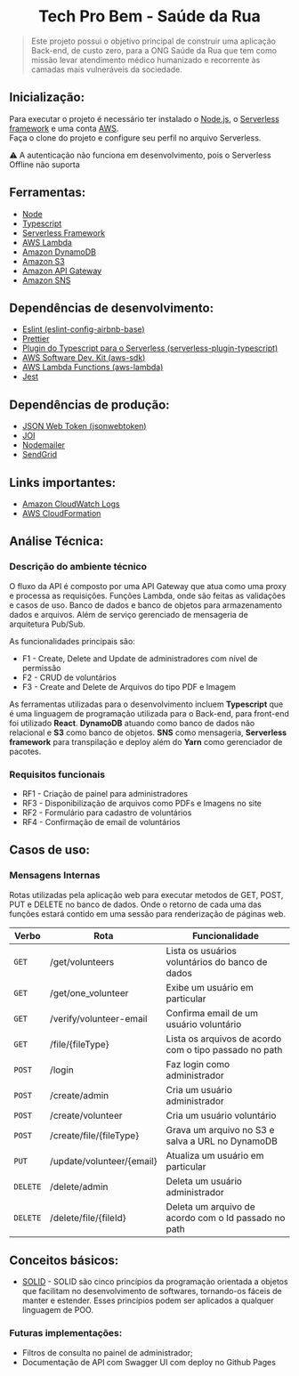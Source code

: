 <h1 align="center">Tech Pro Bem - Saúde da Rua</h1>
<blockquote align="left">Este projeto possui o objetivo principal de construir uma aplicação Back-end, de custo zero, para a ONG Saúde da Rua que tem como missão levar atendimento médico humanizado e recorrente às camadas mais vulneráveis da sociedade.</blockquote>

## Inicialização:

<p>Para executar o projeto é necessário ter instalado o <a href="https://nodejs.org/en/">Node.js</a>, o <a href="https://www.serverless.com/framework/docs/getting-started">Serverless framework</a> e uma conta <a href="https://aws.amazon.com/">AWS</a>.<br>
 Faça o clone do projeto e configure seu perfil no arquivo Serverless.</p>
 
:warning: A autenticação não funciona em desenvolvimento, pois o Serverless Offline não suporta

## Ferramentas:

<ul>
    <li> <a href="https://nodejs.org/en/">Node</a> </li>
    <li> <a href="https://www.typescriptlang.org/">Typescript</a> </li>
    <li> <a href="https://www.serverless.com/framework/docs/getting-started">Serverless Framework</a> </li>
    <li> <a href="https://aws.amazon.com/pt/lambda/">AWS Lambda</a> </li>
    <li> <a href="https://aws.amazon.com/pt/dynamodb/">Amazon DynamoDB</a> </li>
    <li> <a href="https://aws.amazon.com/pt/s3/">Amazon S3</a> </li>
    <li> <a href="https://aws.amazon.com/pt/api-gateway/">Amazon API Gateway</a> </li>
    <li> <a href="https://aws.amazon.com/pt/sns/?whats-new-cards.sort-by=item.additionalFields.postDateTime&whats-new-cards.sort-order=desc">Amazon SNS</a> </li>
</ul>

## Dependências de desenvolvimento:

<ul> 
    <li> <a href="https://www.npmjs.com/package/eslint-config-airbnb-base">Eslint (eslint-config-airbnb-base)</a> </li>
    <li> <a href="https://prettier.io/">Prettier</a> </li>
    <li> <a href="https://www.serverless.com/plugins/serverless-plugin-typescript">Plugin do Typescript para o Serverless (serverless-plugin-typescript)</a> </li>
    <li> <a href="https://www.npmjs.com/package/aws-sdk">AWS Software Dev. Kit (aws-sdk)</a> </li>
    <li> <a href="https://aws.amazon.com/pt/lambda/">AWS Lambda Functions (aws-lambda)</a> </li>
    <li> <a href="https://jestjs.io/pt-BR/">Jest</a> </li>
    
</ul>

## Dependências de produção:

<ul> 
    <li> <a href="https://www.npmjs.com/package/jsonwebtoken">JSON Web Token (jsonwebtoken)</a> </li>
    <li> <a href="https://joi.dev/">JOI</a> </li>
    <li> <a href="https://nodemailer.com/about/">Nodemailer</a> </li>
    <li> <a href="https://sendgrid.com/">SendGrid</a> </li>  
</ul>
    
## Links importantes:

<ul> 
    <li> <a href="https://docs.aws.amazon.com/AmazonCloudWatch/latest/logs/WhatIsCloudWatchLogs.html">Amazon CloudWatch Logs</a> </li>
    <li> <a href="https://aws.amazon.com/pt/iam/">AWS CloudFormation</a> </li>
</ul>

## Análise Técnica:

### Descrição do ambiente técnico

<p>O fluxo da API é composto por uma API Gateway que atua como uma proxy e processa as requisições. Funções Lambda, onde são feitas as validações e casos de uso. Banco de dados e banco de objetos para armazenamento dados e arquivos. Além de serviço gerenciado de mensageria de arquitetura Pub/Sub.</p>

<p>As funcionalidades principais são: </p> 
<ul> 
    <li>F1  - Create, Delete and Update de administradores com nível de permissão</li>
    <li>F2  - CRUD de voluntários</li>
    <li>F3  - Create and Delete de Arquivos do tipo PDF e Imagem</li>
</ul>

<p>As ferramentas utilizadas para o desenvolvimento incluem <strong>Typescript</strong> que é uma linguagem de programação utilizada para o Back-end, para front-end foi utilizado <strong>React</strong>. <strong>DynamoDB</strong> atuando como banco de dados não relacional e <strong>S3</strong> como banco de objetos. <strong>SNS</strong> como mensageria, <strong>Serverless framework</strong> para transpilação e deploy além do <strong>Yarn</strong> como gerenciador de pacotes.</p>

### Requisitos funcionais

<ul> 
    <li>RF1  - Criação de painel para administradores</li>
    <li>RF3  - Disponibilização de arquivos como PDFs e Imagens no site</li>
    <li>RF2  - Formulário para cadastro de voluntários</li>
    <li>RF4  - Confirmação de email de voluntários</li>
</ul>

<!--Regras de negócio:-->

## Casos de uso:

### Mensagens Internas

<p>Rotas utilizadas pela aplicação web para executar metodos de GET, POST, PUT e DELETE no banco de dados. Onde o retorno de cada uma das funções estará contido em uma sessão para renderização de páginas web.</p>

| Verbo    | Rota                      | Funcionalidade                                         |
| -------- | ------------------------- | ------------------------------------------------------ |
| `GET`    | /get/volunteers           | Lista os usuários voluntários do banco de dados        |
| `GET`    | /get/one_volunteer        | Exibe um usuário em particular                         |
| `GET`    | /verify/volunteer-email   | Confirma email de um usuário voluntário                |
| `GET`    | /file/{fileType}          | Lista os arquivos de acordo com o tipo passado no path |
| `POST`   | /login                    | Faz login como administrador                           |
| `POST`   | /create/admin             | Cria um usuário administrador                          |
| `POST`   | /create/volunteer         | Cria um usuário voluntário                             |
| `POST`   | /create/file/{fileType}   | Grava um arquivo no S3 e salva a URL no DynamoDB       |
| `PUT`    | /update/volunteer/{email} | Atualiza um usuário em particular                      |
| `DELETE` | /delete/admin             | Deleta um usuário administrador                        |
| `DELETE` | /delete/file/{fileId}     | Deleta um arquivo de acordo com o Id passado no path   |

## Conceitos básicos:

-   <p><a href="https://medium.com/desenvolvendo-com-paixao/o-que-%C3%A9-solid-o-guia-completo-para-voc%C3%AA-entender-os-5-princ%C3%ADpios-da-poo-2b937b3fc530">SOLID</a> - SOLID são cinco princípios da programação orientada a objetos que facilitam no desenvolvimento de softwares, tornando-os fáceis de manter e estender. Esses princípios podem ser aplicados a qualquer linguagem de POO.</p>

### Futuras implementações:

-   Filtros de consulta no painel de administrador;
-   Documentação de API com Swagger UI com deploy no Github Pages
